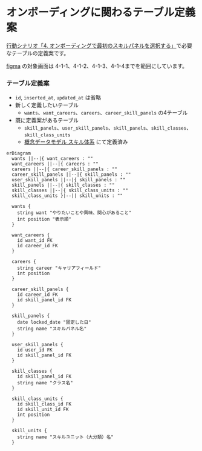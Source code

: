 # オンボーディングに関わるテーブル定義案
[行動シナリオ「4. オンボーディングで最初のスキルパネルを選択する」](https://docs.google.com/spreadsheets/d/161ai6d8-26adTub9nlOtpVAfTmPt9NQp4--q68G0WZo/edit#gid=458681671)で必要なテーブルの定義案です。

[figma](https://www.figma.com/file/q9SVY4YWjijOrgsQtJjlD6/Bright?type=design&node-id=627-3632&mode=design&t=aO8asUN6kiZ0xGCq-0) の対象画面は
4-1-1、4-1-2、4-1-3、4-1-4までを範囲にしています。

### テーブル定義案

- `id`, `inserted_at`, `updated_at` は省略
- 新しく定義したいテーブル
  - `wants`、`want_careers`、`careers`、`career_skill_panels` の4テーブル
- 既に定義案があるテーブル
  - `skill_panels`、`user_skill_panels`、`skill_panels`、`skill_classes`、`skill_class_units`
  - [概念データモデル スキル体系](https://github.com/bright-org/bright/blob/develop/docs/conceptual_schemas/skills.md) にて定義済み

```mermaid
erDiagram
  wants ||--|{ want_careers : ""
  want_careers ||--|{ careers : ""
  careers ||--|{ career_skill_panels : ""
  career_skill_panels ||--|{ skill_panels : ""
  user_skill_panels ||--|{ skill_panels : ""
  skill_panels ||--|{ skill_classes : ""
  skill_classes ||--|{ skill_class_units : ""
  skill_class_units }|--|| skill_units : ""

  wants {
    string want "やりたいことや興味、関心があること"
    int position "表示順"
  }

  want_careers {
    id want_id FK
    id career_id FK
  }

  careers {
    string career "キャリアフィールド"
    int position
  }

  career_skill_panels {
    id career_id FK
    id skill_panel_id FK
  }

  skill_panels {
    date locked_date "固定した日"
    string name "スキルパネル名"
  }

  user_skill_panels {
    id user_id FK
    id skill_panel_id FK
  }

  skill_classes {
    id skill_panel_id FK
    string name "クラス名"
  }

  skill_class_units {
    id skill_class_id FK
    id skill_unit_id FK
    int position
  }

  skill_units {
    string name "スキルユニット（大分類）名"
  }

```